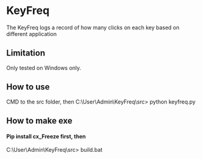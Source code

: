 # KeyFreq
The KeyFreq logs a record of how many clicks on each key based on different application

## Limitation
Only tested on Windows only.

## How to use
CMD to the src folder, then 
C:\User\Admin\KeyFreq\src> python keyfreq.py

## How to make exe
#### Pip install cx_Freeze first, then 
C:\User\Admin\KeyFreq\src> build.bat
